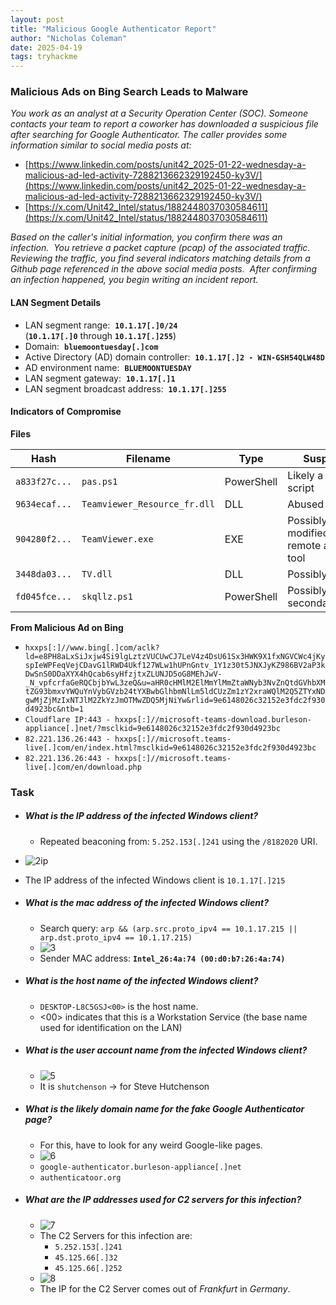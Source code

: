 ```yaml
---
layout: post
title: "Malicious Google Authenticator Report"
author: "Nicholas Coleman"
date: 2025-04-19
tags: tryhackme
---
```


### Malicious Ads on Bing Search Leads to Malware

*You work as an analyst at a Security Operation Center (SOC). Someone contacts your team to report a coworker has downloaded a suspicious file after searching for Google Authenticator. The caller provides some information similar to social media posts at:*

- [https://www.linkedin.com/posts/unit42_2025-01-22-wednesday-a-malicious-ad-led-activity-7288213662329192450-ky3V/](https://www.linkedin.com/posts/unit42_2025-01-22-wednesday-a-malicious-ad-led-activity-7288213662329192450-ky3V/)
- [https://x.com/Unit42_Intel/status/1882448037030584611](https://x.com/Unit42_Intel/status/1882448037030584611)

*Based on the caller's initial information, you confirm there was an infection.  You retrieve a packet capture (pcap) of the associated traffic.  Reviewing the traffic, you find several indicators matching details from a Github page referenced in the above social media posts.  After confirming an infection happened, you begin writing an incident report.*

#### LAN Segment Details
- LAN segment range:  **`10.1.17[.]0/24`**   (**`10.1.17[.]0`** through **`10.1.17[.]255`**)
- Domain:  **`bluemoontuesday[.]com`**
- Active Directory (AD) domain controller:  **`10.1.17[.]2 - WIN-GSH54QLW48D`**
- AD environment name:  **`BLUEMOONTUESDAY`**
- LAN segment gateway:  **`10.1.17[.]1`**
- LAN segment broadcast address:  **`10.1.17[.]255`**

#### Indicators of Compromise

**Files**

| Hash          | Filename                     | Type       | Suspicion                                   |
| ------------- | ---------------------------- | ---------- | ------------------------------------------- |
| `a833f27c...` | `pas.ps1`                    | PowerShell | Likely a payload script                     |
| `9634ecaf...` | `Teamviewer_Resource_fr.dll` | DLL        | Abused DLL                                  |
| `904280f2...` | `TeamViewer.exe`             | EXE        | Possibly modified/packed remote access tool |
| `3448da03...` | `TV.dll`                     | DLL        | Possibly injected                           |
| `fd045fce...` | `skqllz.ps1`                 | PowerShell | Possibly secondary script                   |

**From Malicious Ad on Bing**

- `hxxps[:]//www.bing[.]com/aclk?ld=e8PH8aLxSiJxjw4Si9lgLztzVUCUwCJ7LeV4z4DsU61Sx3HWK9X1fxNGVCWc4jKyspIeWPFeqVejCDavG1lRWD4Ukf127WLw1hUPnGntv_1Y1z30t5JNXJyKZ986BV2aP3kDwSnS0DDaXYX4hQcab6syHfzjtxZLUNJD5oG8MEhJwV-_N_vpfcrfaGeRQCbjbYwL3zeQ&u=aHR0cHMlM2ElMmYlMmZtaWNyb3NvZnQtdGVhbXMtZG93bmxvYWQuYnVybGVzb24tYXBwbGlhbmNlLm5ldCUzZm1zY2xraWQlM2Q5ZTYxNDgwMjZjMzIxNTJlM2ZkYzJmOTMwZDQ5MjNiYw&rlid=9e6148026c32152e3fdc2f930d4923bc&ntb=1`
- `Cloudflare IP:443 - hxxps[:]//microsoft-teams-download.burleson-appliance[.]net/?msclkid=9e6148026c32152e3fdc2f930d4923bc`
- `82.221.136.26:443 - hxxps[:]//microsoft.teams-live[.]com/en/index.html?msclkid=9e6148026c32152e3fdc2f930d4923bc`
- `82.221.136.26:443 - hxxps[:]//microsoft.teams-live[.]com/en/download.php`

### Task
- ##### What is the IP address of the infected Windows client?
	- Repeated beaconing from: `5.252.153[.]241` using the `/8182020` URI.
- ![2ip](/security.github.io/images/auth/2_ip.png)
- The IP address of the infected Windows client is `10.1.17[.]215`

- ##### What is the mac address of the infected Windows client?
	- Search query: `arp && (arp.src.proto_ipv4 == 10.1.17.215 || arp.dst.proto_ipv4 == 10.1.17.215)`
	- ![3](/security.github.io/images/auth/3.png)
	- Sender MAC address: **`Intel_26:4a:74 (00:d0:b7:26:4a:74)`**

- ##### What is the host name of the infected Windows client?
	- `DESKTOP-L8C5GSJ<00>` is the host name.
	- <00> indicates that this is a Workstation Service (the base name used for identification on the LAN)

- ##### What is the user account name from the infected Windows client?
	- ![5](/security.github.io/images/auth/5.png)
	- It is `shutchenson` -> for Steve Hutchenson

- ##### What is the likely domain name for the fake Google Authenticator page?
	- For this, have to look for any weird Google-like pages.
	- ![6](/security.github.io/images/auth/6.png)
	- `google-authenticator.burleson-appliance[.]net`
	- `authenticatoor.org`
- ##### What are the IP addresses used for C2 servers for this infection?
	- ![7](/security.github.io/images/auth/7.png)
	- The C2 Servers for this infection are:
		- `5.252.153[.]241`
		- `45.125.66[.]32`
		- `45.125.66[.]252`
	- ![8](/security.github.io/images/auth/8.png)
	- The IP for the C2 Server comes out of *Frankfurt* in *Germany*.

